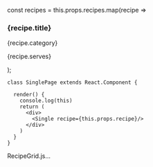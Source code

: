 const recipes = this.props.recipes.map(recipe =>
    <div className="recipe-card" key={recipe.id}>
      <h3>{recipe.title}</h3>
      <p>{recipe.category}</p>
      <p>{recipe.serves}</p>
    </div>);


    class SinglePage extends React.Component {

      render() {
        console.log(this)
        return (
          <div>
            <Single recipe={this.props.recipe}/>
          </div>
        )
      }
    }

RecipeGrid.js...
    <Recipe
      history={props.history}
      key={recipe.id}
      recipeTitle={recipe.title}
      recipeCategory={recipe.category}
      recipeServes={recipe.serves}
      recipeId={recipe.id}
    />
